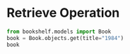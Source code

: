 # Retrieve Operation
```python
from bookshelf.models import Book
book = Book.objects.get(title="1984")
book

